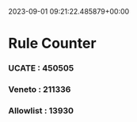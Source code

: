 2023-09-01 09:21:22.485879+00:00
# Rule Counter 
 ### UCATE : 450505

 ### Veneto : 211336

 ### Allowlist : 13930